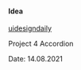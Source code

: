 #### Idea

[uidesigndaily](https://uidesigndaily.com/posts/sketch-accordion-website-day-1175)

Project 4 Accordion 

Date: 14.08.2021
